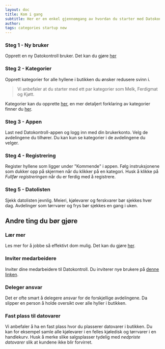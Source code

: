 ```yaml
---
layout: doc
title: Kom i gang
subtitle: Her er en enkel gjennomgang av hvordan du starter med Datokontroll. Om du setter deg fast eller har noen spørsmål send oss gjerne en epost på support@datokontroll.no
author:
tags: categories startup new
---
```


### Steg 1 - Ny bruker
Opprett en ny Datokontroll bruker. Det kan du gjøre [her](https://console.datokontroll.no/signup/)

### Steg 2 - Kategorier
Opprett kategorier for alle hyllene i butikken du ønsker redusere svinn i.
> Vi anbefaler at du starter med ett par kategorier som Melk, Ferdigmat og Kjøtt.

Kategorier kan du opprette [her](https://console.datokontroll.no/console/categories/overview), en mer detaljert forklaring av kategorier finner du [her](/docs/categories/).


### Steg 3 - Appen
Last ned Datokontroll-appen og logg inn med din brukerkonto. Velg de avdelingene du tilhører. Du kan kun se kategorier i de avdelingene du velger.

### Steg 4 - Registrering
Register hyllene som ligger under "Kommende" i appen. Følg instruksjonene som dukker opp på skjermen når du klikker på en kategori. Husk å klikke på *Fullfør registreringen* når du er ferdig med å registrere.

### Steg 5 - Datolisten
Sjekk datolisten jevnlig. Meieri, kjølevarer og ferskvarer bør sjekkes hver dag. Avdelinger som tørrvarer og frys bør sjekkes en gang i uken.


## Andre ting du bør gjøre

### Lær mer

Les mer for å jobbe så effektivt dom mulig. Det kan du gjøre [her](/docs/categories/).

### Inviter medarbeidere
Inviter dine medarbeidere til Datokontroll. Du inviterer nye brukere på [denne linken](https://console.datokontroll.no/).

### Deleger ansvar
Det er ofte smart å delegere ansvar for de forskjellige avdelingene. Da slipper en person å holde oversikt over alle hyller i butikken.

### Fast plass til datovarer
Vi anbefaler å ha en fast plass hvor du plasserer datovarer i butikken. Du kan for eksempel samle alle kjølevarer i en felles kjøledisk og tørrvarer i en handlekurv. Husk å merke slike salgsplasser tydelig med *nedpriste datovarer* slik at kundene ikke blir forvirret.